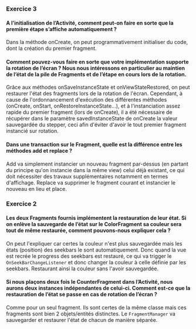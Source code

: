 ### Exercice 3

#### A l’initialisation de l’Activité, comment peut-on faire en sorte que la première étape s’affiche automatiquement ?

Dans la méthode onCreate, on peut programmativement initialiser du code, dont la création du premier fragment.

#### Comment pouvez-vous faire en sorte que votre implémentation supporte la rotation de l’écran ? Nous nous intéressons en particulier au maintien de l’état de la pile de Fragments et de l’étape en cours lors de la rotation.

Grâce aux méthodes onSaveInstanceState et onViewStateRestored, on peut restaurer l'état des fragments lors de la rotation de l'écran.
Cependant, à cause de l'ordonnancement d'exécution des différentes méthodes (onCreate, onStart, onRestoreInstanceState...), et à l'instanciation assez rapide du premier fragment (lors de onCreate), il a été nécessaire de récupérer dans le paramètre savedInstanceState de onCreate la valeur sauvegardée du stepper, ceci afin d'éviter d'avoir le tout premier fragment instancié sur rotation.

#### Dans une transaction sur le Fragment, quelle est la différence entre les méthodes add et replace ?

Add va simplement instancier un nouveau fragment par-dessus (en partant du principe qu'on instancie dans la même view) celui déjà existant, ce qui doit nécessiter des travaux supplémentaires notamment en termes d'affichage.
Replace va supprimer le fragment courant et instancier le nouveau en lieu et place.
### Exercice 2
#### Les deux Fragments fournis implémentent la restauration de leur état. Si on enlève la sauvegarde de l’état sur le ColorFragment sa couleur sera tout de même restaurée, comment pouvons-nous expliquer cela ?
On peut l'expliquer car certes la couleur n'est plus sauvegardée mais les états (position) des seekbars le sont automatiquement. Donc quand la vue est recrée le progress des seekbars est restauré, ce qui va trigger le `OnSeekBarChangeListener` et donc changer la couleur à celle définie par les seekbars. Restaurant ainsi la couleur sans l'avoir sauvegardée.

#### Si nous plaçons deux fois le CounterFragment dans l’Activité, nous aurons deux instances indépendantes de celui-ci. Comment est-ce que la restauration de l’état se passe en cas de rotation de l’écran ?
Comme pour un seul fragment. Ils sont certes de la même classe mais ces fragments sont bien 2 objets/entités distinctes. Le `FragmentManager` va sauvegarder et restaurer l'état de chacun de manière séparée.
